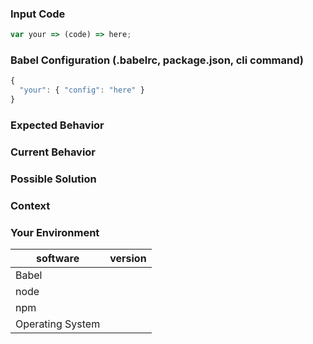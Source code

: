 <!---
BEFORE YOU SUBMIT please read the following:

If you have a support request or question please submit them to one of this resources:

* Discussion Forum: https://discuss.babeljs.io/
* StackOverflow: http://stackoverflow.com/questions/tagged/babeljs using the tag `babeljs`
* Slack community: https://slack.babeljs.io/
* Also have a look at the Readme for more information on how to get support:
  https://github.com/babel/babel/blob/master/README.md

Issues on GitHub are only related to problems of babel itself and we cannot answer 
support questions here.
-->

<!--- Provide a general summary of the issue in the title above -->

### Input Code
<!--- If you're describing a bug, please let us know which sample code reproduces your problem -->

```js
var your => (code) => here;
```

### Babel Configuration (.babelrc, package.json, cli command)
<!--- If describing a bug, tell us what your babel configuration looks like -->

```js
{
  "your": { "config": "here" }
}
```

### Expected Behavior
<!--- If you're describing a bug, tell us what should happen -->
<!--- If you're suggesting a change/improvement, tell us how it should work -->

### Current Behavior
<!--- If describing a bug, tell us what happens instead of the expected behavior -->
<!--- If suggesting a change/improvement, explain the difference from current behavior -->

### Possible Solution
<!--- Not obligatory, but suggest a fix/reason for the bug, -->
<!--- or ideas how to implement the addition or change -->

### Context
<!--- How has this issue affected you? What are you trying to accomplish? -->
<!--- Providing context helps us come up with a solution that is most useful in the real world -->

### Your Environment
<!--- Include as many relevant details about the environment you experienced the bug in -->

| software         | version
| ---------------- | -------
| Babel            |  
| node             | 
| npm              | 
| Operating System | 
